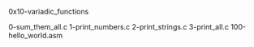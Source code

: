 0x10-variadic_functions

0-sum_them_all.c
1-print_numbers.c
2-print_strings.c
3-print_all.c
100-hello_world.asm